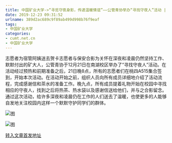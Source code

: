 ```yaml
---
title: 中国矿业大学->“寻觅守夜身影，传递温暖情谊”——公管青协举办“寻找守夜人”活动 | cumt.net.cn
date: 2019-12-23 09:31:52
urlname: 389d2ac689c9f89ab499d998b76f9eaf
tags: 
- 中国矿业大学
categories:
- cumt.net.cn
- 中国矿业大学
---
```

志愿者为宿管阿姨送去贺卡志愿者与保安合影为关怀在深夜和凌晨仍然坚持工作、默默付出的矿大人，公管青协于12月21日在南湖校区举办了“寻找守夜人”活动。在活动经过预热和前期准备之后，21日晚8点，所有的志愿者们在桃四A515集合签到，开始本次活动。在活动开始之前，组织人员向所有成员详细地介绍了活动流程，完成感谢信和茶水的准备工作。晚九点，所有成员提着礼物开始在校园中寻找相应的守夜人，找到之后将热茶、热水袋以及感谢信送给他们，并与之合影留念。通过这次活动，给许多深夜和凌晨仍在工作的人们送去了温暖，也使更多的人能够自发地关注校园内这样一个默默守护同学们的群体。

![图](http://xwzx.cumt.edu.cn/_upload/article/images/a6/04/f17a63414514b6ea88a2daf30979/388c5e48-b14e-42f7-9497-dde6c35422c7.jpeg)

![图](http://xwzx.cumt.edu.cn/_upload/article/images/a6/04/f17a63414514b6ea88a2daf30979/beabb252-01d4-4075-b63c-1bac8febd052.jpeg)

[转入文章首发地址](http://xwzx.cumt.edu.cn/79/2d/c523a555309/page.htm)